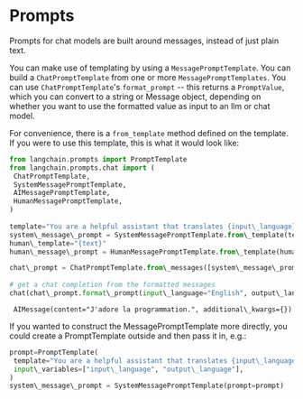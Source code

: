 # Prompts

Prompts for chat models are built around messages, instead of just plain text.

You can make use of templating by using a `MessagePromptTemplate`. You can build a `ChatPromptTemplate` from one or more `MessagePromptTemplates`. You can use `ChatPromptTemplate`'s `format_prompt` -- this returns a `PromptValue`, which you can convert to a string or Message object, depending on whether you want to use the formatted value as input to an llm or chat model.

For convenience, there is a `from_template` method defined on the template. If you were to use this template, this is what it would look like:

```python
from langchain.prompts import PromptTemplate  
from langchain.prompts.chat import (  
 ChatPromptTemplate,  
 SystemMessagePromptTemplate,  
 AIMessagePromptTemplate,  
 HumanMessagePromptTemplate,  
)  
  
template="You are a helpful assistant that translates {input\_language} to {output\_language}."  
system\_message\_prompt = SystemMessagePromptTemplate.from\_template(template)  
human\_template="{text}"  
human\_message\_prompt = HumanMessagePromptTemplate.from\_template(human\_template)  

```

```python
chat\_prompt = ChatPromptTemplate.from\_messages([system\_message\_prompt, human\_message\_prompt])  
  
# get a chat completion from the formatted messages  
chat(chat\_prompt.format\_prompt(input\_language="English", output\_language="French", text="I love programming.").to\_messages())  

```

```text
 AIMessage(content="J'adore la programmation.", additional\_kwargs={})  

```

If you wanted to construct the MessagePromptTemplate more directly, you could create a PromptTemplate outside and then pass it in, e.g.:

```python
prompt=PromptTemplate(  
 template="You are a helpful assistant that translates {input\_language} to {output\_language}.",  
 input\_variables=["input\_language", "output\_language"],  
)  
system\_message\_prompt = SystemMessagePromptTemplate(prompt=prompt)  

```
